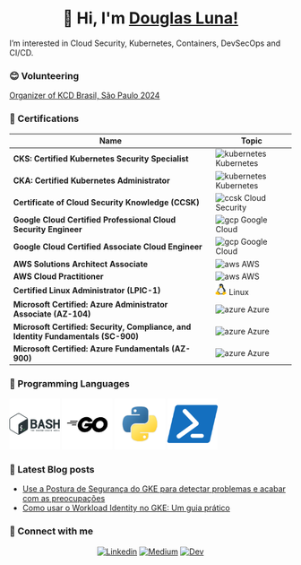 <h1 align="center">
  👋 Hi, I'm <a href="https://www.linkedin.com/in/douglasluna/" target="_blank">Douglas Luna!</a>
</h1>

I’m interested in Cloud Security, Kubernetes, Containers, DevSecOps and CI/CD.

### 😊 Volunteering

[Organizer of KCD Brasil, São Paulo 2024](https://community.cncf.io/events/details/cncf-kcd-brasil-presents-kcd-brasil-sao-paulo-2024/)

### 🏅 Certifications
<p align="left">

| Name  | Topic |
| ------------- | ------------- |
| **CKS: Certified Kubernetes Security Specialist** | <img src="https://www.vectorlogo.zone/logos/kubernetes/kubernetes-icon.svg" alt="kubernetes" width="20" height="20"/> Kubernetes |
| **CKA: Certified Kubernetes Administrator** | <img src="https://www.vectorlogo.zone/logos/kubernetes/kubernetes-icon.svg" alt="kubernetes" width="20" height="20"/> Kubernetes |
| **Certificate of Cloud Security Knowledge (CCSK)** | <img src="https://cloudsecurityalliance.org/assets/education/ccsk/credly_badge-ed17d466458785c409ac00edc33ffbc8a95ef56aebbd36e969441654a29adc1d.png" alt="ccsk" width="20" height="20"/>  Cloud Security |
| **Google Cloud Certified Professional Cloud Security Engineer** | <img src="https://www.vectorlogo.zone/logos/google_cloud/google_cloud-icon.svg" alt="gcp" width="20" height="20"/> Google Cloud |
| **Google Cloud Certified Associate Cloud Engineer** | <img src="https://www.vectorlogo.zone/logos/google_cloud/google_cloud-icon.svg" alt="gcp" width="20" height="20"/> Google Cloud |
| **AWS Solutions Architect Associate** | <img src="https://fiverr-res.cloudinary.com/images/t_thumbnail3_3,q_auto,f_auto/gigs/319742695/original/e0139f4a6816c0d623079fe2f69956fb563e16b3/do-something-i-am-really-good-at.png" alt="aws" width="20" height="20"/> AWS |
| **AWS Cloud Practitioner** | <img src="https://fiverr-res.cloudinary.com/images/t_thumbnail3_3,q_auto,f_auto/gigs/319742695/original/e0139f4a6816c0d623079fe2f69956fb563e16b3/do-something-i-am-really-good-at.png" alt="aws" width="20" height="20"/> AWS |
| **Certified Linux Administrator (LPIC-1)** | <img src="https://raw.githubusercontent.com/vital987/vital987/master/assets/linux.svg" alt="linux" width="20" height="20"/> Linux |
| **Microsoft Certified: Azure Administrator Associate (AZ-104)** | <img src="https://swimburger.net/media/fbqnp2ie/azure.svg" alt="azure" width="20" height="20"/> Azure |
| **Microsoft Certified: Security, Compliance, and Identity Fundamentals (SC-900)** | <img src="https://swimburger.net/media/fbqnp2ie/azure.svg" alt="azure" width="20" height="20"/> Azure |
| **Microsoft Certified: Azure Fundamentals (AZ-900)** | <img src="https://swimburger.net/media/fbqnp2ie/azure.svg" alt="azure" width="20" height="20"/> Azure |


### 📄 Programming Languages
<p align="left">
<img src="https://raw.githubusercontent.com/github/explore/80688e429a7d4ef2fca1e82350fe8e3517d3494d/topics/bash/bash.png" alt="bash" width="90" height="90"/> 
<img src="https://raw.githubusercontent.com/github/explore/80688e429a7d4ef2fca1e82350fe8e3517d3494d/topics/go/go.png" alt="go" width="90" height="90"/>
<img src="https://raw.githubusercontent.com/github/explore/80688e429a7d4ef2fca1e82350fe8e3517d3494d/topics/python/python.png" alt="python" width="90" height="90"/> 
<img src="https://raw.githubusercontent.com/douglasluna/douglasluna/main/icons/powershell_icon.png" alt="powershell" width="90" height="90"/> 

### :card_index: Latest Blog posts
<!-- BLOG-POST-LIST:START -->
- [Use a Postura de Segurança do GKE para detectar problemas e acabar com as preocupações](https://blog.douglasluna.com/use-a-postura-de-seguranca-do-gke-para-detectar-problemas-e-acabar-com-as-preocupacoes)
- [Como usar o Workload Identity no GKE: Um guia prático](https://blog.douglasluna.com/como-usar-o-workload-identity-no-gke-um-guia-pratico)
<!-- BLOG-POST-LIST:END -->

### 🙌 Connect with me
<div align="center">
<a href="https://linkedin.com/in/douglasluna" target="blank"><img align="center" src="https://raw.githubusercontent.com/rahuldkjain/github-profile-readme-generator/master/src/images/icons/Social/linked-in-alt.svg" height="40" width="40" alt="Linkedin" /></a>
<a href="https://medium.com/@douglasluna" target="blank"><img align="center" src="https://raw.githubusercontent.com/FortAwesome/Font-Awesome/6.x/svgs/brands/medium.svg" height="40" width="40" alt="Medium" /></a>
<a href="https://dev.to/douglasluna" target="blank"><img align="center" src="https://thepracticaldev.s3.amazonaws.com/i/78hs31fax49uwy6kbxyw.png" height="40" width="40" alt="Dev" /></a>
</div>

<!---
douglasluna/douglasluna is a ✨ special ✨ repository because its `README.md` (this file) appears on your GitHub profile.
You can click the Preview link to take a look at your changes.
--->
